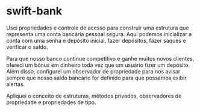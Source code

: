 # swift-bank

Usei propriedades e controle de acesso para construir uma estrutura que representa uma conta bancária pessoal segura. Aqui podemos inicializar a conta com uma senha e depósito inicial, fazer depósitos, fazer saques e verificar o saldo. 

Para que nosso banco continue competitivo e ganhe muitos novos clientes, ofereci um bônus em dinheiro toda vez que um usuário fizer um depósito. Além disso, configurei um observador de propriedade para nos avisar sempre que nosso saldo bancário for definido para que possamos exibir alertas.

Apliquei o conceito de estruturas, métodos privados, observadores de propriedade e propriedades de tipo. 
